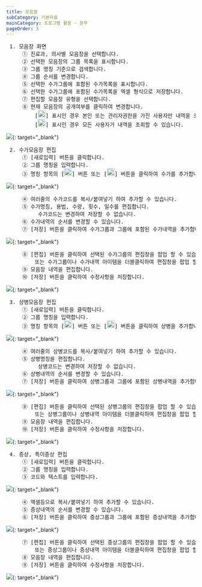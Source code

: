 ```yaml
---
title: 모음장
subCategory: 기본자료
mainCategory: 프로그램 활용 - 원무
pageOrder: 3
---
```


<pre>
 <t2><bold>1. 모음장 화면 </bold></t2>
     ① 진료과, 의사별 모음장을 선택합니다.
     ② 선택한 모음장의 그룹 목록을 표시합니다.
     ③ 그룹 명칭 기준으로 검색합니다.
     ④ 그룹 순서를 변경합니다.
     ⑤ 선택한 수가그룹에 포함된 수가목록을 표시합니다.
     ⑥ 선택한 수가그룹에 포함된 수가목록을 엑셀 형식으로 저장합니다.
     ⑦ 편집할 모음장 유형을 선택합니다.
     ⑧ 현재 모음장의 공개여부를 클릭하여 변경합니다.
         [<img src="/images/{{page.url}}_btn_1.png"  width="20" height="20">] 표시인 경우 본인 또는 관리자권한을 가진 사용자만 내역을 조회할 수 있습니다.
         [<img src="/images/{{page.url}}_btn_2.png"  width="20" height="20">] 표시인 경우 모든 사용자가 내역을 조회할 수 있습니다.
</pre>

[![](/images/{{page.url}}_1.png)](/images/{{page.url}}_1.png){: target="_blank"}

<pre>
 <t2><bold>2. 수가모음장 편집 </bold></t2>
     ① [새로입력] 버튼을 클릭합니다.
     ② 그룹 명칭을 입력합니다.
     ③ 명칭 항목의 [<img src="/images/{{page.url}}_btn_3.png"  width="20" height="20">] 버튼 또는 [<img src="/images/{{page.url}}_btn_4.png"  width="20" height="20">] 버튼을 클릭하여 수가를 추가합니다.
</pre>

[![](/images/{{page.url}}_2.png)](/images/{{page.url}}_2.png){: target="_blank"}

<pre>
     ④ 여러줄의 수가코드를 복사/붙여넣기 하여 추가할 수 있습니다.
     ⑤ 수가명칭, 용법, 수량, 횟수, 일수를 편집합니다.
          수가코드는 변경하여 저장할 수 없습니다.
     ⑥ 수가내역의 순서를 변경할 수 있습니다.
     ⑦ [저장] 버튼을 클릭하여 수가그룹과 그룹에 포함된 수가내역을 추가합니다.
</pre>

[![](/images/{{page.url}}_3.png)](/images/{{page.url}}_3.png){: target="_blank"}

<pre>
     ⑧ [편집] 버튼을 클릭하여 선택된 수가그룹의 편집창을 팝업 할 수 있습니다.
         또는 수가그룹이나 수가내역 아이템을 더블클릭하여 편집창을 팝업 할 수 있습니다.
     ⑨ 모음장 내역을 편집합니다.
     ⑩ [저장] 버튼을 클릭하여 수정사항을 저장합니다.
</pre>

[![](/images/{{page.url}}_4.png)](/images/{{page.url}}_4.png){: target="_blank"}


<pre>
 <t2><bold>3. 상병모음장 편집 </bold></t2>
     ① [새로입력] 버튼을 클릭합니다.
     ② 그룹 명칭을 입력합니다.
     ③ 명칭 항목의 [<img src="/images/{{page.url}}_btn_3.png"  width="20" height="20">] 버튼 또는 [<img src="/images/{{page.url}}_btn_4.png"  width="20" height="20">] 버튼을 클릭하여 상병을 추가합니다.
</pre>

[![](/images/{{page.url}}_5.png)](/images/{{page.url}}_5.png){: target="_blank"}

<pre>
     ④ 여러줄의 상병코드를 복사/붙여넣기 하여 추가할 수 있습니다.
     ⑤ 상병명칭을 편집합니다.
          상병코드는 변경하여 저장할 수 없습니다.
     ⑥ 상병내역의 순서를 변경할 수 있습니다.
     ⑦ [저장] 버튼을 클릭하여 상병그룹과 그룹에 포함된 상병내역을 추가합니다.
</pre>

[![](/images/{{page.url}}_6.png)](/images/{{page.url}}_6.png){: target="_blank"}

<pre>
     ⑧ [편집] 버튼을 클릭하여 선택된 상병그룹의 편집창을 팝업 할 수 있습니다.
         또는 상병그룹이나 상병내역 아이템을 더블클릭하여 편집창을 팝업 할 수 있습니다.
     ⑨ 모음장 내역을 편집합니다.
     ⑩ [저장] 버튼을 클릭하여 수정사항을 저장합니다.
</pre>

[![](/images/{{page.url}}_7.png)](/images/{{page.url}}_7.png){: target="_blank"}

<pre>
 <t2><bold>4. 증상, 특이증상 편집 </bold></t2>
     ① [새로입력] 버튼을 클릭합니다.
     ② 그룹 명칭을 입력합니다.
     ③ 코드와 텍스트를 입력합니다.
</pre>

[![](/images/{{page.url}}_8.png)](/images/{{page.url}}_8.png){: target="_blank"}

<pre>
     ④ 엑셀등으로 복사/붙여넣기 하여 추가할 수 있습니다.
     ⑤ 증상내역의 순서를 변경할 수 있습니다.
     ⑥ [저장] 버튼을 클릭하여 증상그룹과 그룹에 포함된 증상내역을 추가합니다.
</pre>

[![](/images/{{page.url}}_9.png)](/images/{{page.url}}_9.png){: target="_blank"}

<pre>
     ⑦ [편집] 버튼을 클릭하여 선택된 증상그룹의 편집창을 팝업 할 수 있습니다.
         또는 증상그룹이나 증상내역 아이템을 더블클릭하여 편집창을 팝업 할 수 있습니다.
     ⑧ 모음장 내역을 편집합니다.
     ⑨ [저장] 버튼을 클릭하여 수정사항을 저장합니다.
</pre>

[![](/images/{{page.url}}_10.png)](/images/{{page.url}}_10.png){: target="_blank"}


